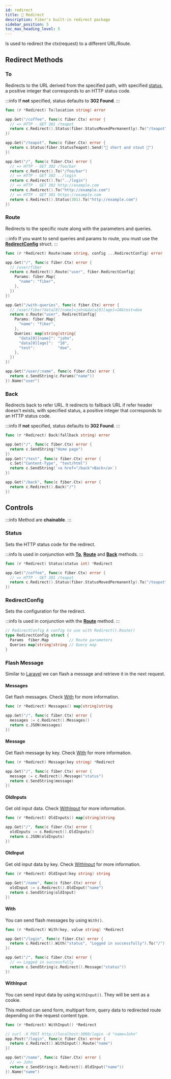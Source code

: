 ```yaml
---
id: redirect
title: 🔄 Redirect
description: Fiber's built-in redirect package
sidebar_position: 5
toc_max_heading_level: 5
---
```


Is used to redirect the ctx(request) to a different URL/Route.

## Redirect Methods

### To

Redirects to the URL derived from the specified path, with specified [status](#status), a positive integer that
corresponds to an HTTP status code.

:::info
If **not** specified, status defaults to **302 Found**.
:::

```go title="Signature"
func (r *Redirect) To(location string) error
```

```go title="Example"
app.Get("/coffee", func(c fiber.Ctx) error {
  // => HTTP - GET 301 /teapot 
  return c.Redirect().Status(fiber.StatusMovedPermanently).To("/teapot")
})

app.Get("/teapot", func(c fiber.Ctx) error {
  return c.Status(fiber.StatusTeapot).Send("🍵 short and stout 🍵")
})
```

```go title="More examples"
app.Get("/", func(c fiber.Ctx) error {
  // => HTTP - GET 302 /foo/bar 
  return c.Redirect().To("/foo/bar")
  // => HTTP - GET 302 ../login
  return c.Redirect().To("../login")
  // => HTTP - GET 302 http://example.com
  return c.Redirect().To("http://example.com")
  // => HTTP - GET 301 https://example.com
  return c.Redirect().Status(301).To("http://example.com")
})
```

### Route

Redirects to the specific route along with the parameters and queries.

:::info
If you want to send queries and params to route, you must use the [**RedirectConfig**](#redirectconfig) struct.
:::

```go title="Signature"
func (r *Redirect) Route(name string, config ...RedirectConfig) error
```

```go title="Example"
app.Get("/", func(c fiber.Ctx) error {
  // /user/fiber
  return c.Redirect().Route("user", fiber.RedirectConfig{
    Params: fiber.Map{
      "name": "fiber",
    },
  })
})

app.Get("/with-queries", func(c fiber.Ctx) error {
  // /user/fiber?data[0][name]=john&data[0][age]=10&test=doe
  return c.Route("user", RedirectConfig{
    Params: fiber.Map{
      "name": "fiber",
    },
    Queries: map[string]string{
      "data[0][name]": "john",
      "data[0][age]":  "10",
      "test":          "doe",
    },
  })
})

app.Get("/user/:name", func(c fiber.Ctx) error {
  return c.SendString(c.Params("name"))
}).Name("user")
```

### Back

Redirects back to refer URL. It redirects to fallback URL if refer header doesn't exists, with specified status, a
positive integer that corresponds to an HTTP status code.

:::info
If **not** specified, status defaults to **302 Found**.
:::

```go title="Signature"
func (r *Redirect) Back(fallback string) error
```

```go title="Example"
app.Get("/", func(c fiber.Ctx) error {
  return c.SendString("Home page")
})
app.Get("/test", func(c fiber.Ctx) error {
  c.Set("Content-Type", "text/html")
  return c.SendString(`<a href="/back">Back</a>`)
})

app.Get("/back", func(c fiber.Ctx) error {
  return c.Redirect().Back("/")
})
```

## Controls

:::info
Method are **chainable**.
:::

### Status

Sets the HTTP status code for the redirect.

:::info
Is used in conjunction with [**To**](#to), [**Route**](#route) and [**Back**](#back) methods.
:::

```go title="Signature"
func (r *Redirect) Status(status int) *Redirect
```

```go title="Example"
app.Get("/coffee", func(c fiber.Ctx) error {
  // => HTTP - GET 301 /teapot 
  return c.Redirect().Status(fiber.StatusMovedPermanently).To("/teapot")
})
```

### RedirectConfig

Sets the configuration for the redirect.

:::info
Is used in conjunction with the [**Route**](#route) method.
:::

```go
// RedirectConfig A config to use with Redirect().Route()
type RedirectConfig struct {
  Params  fiber.Map         // Route parameters
  Queries map[string]string // Query map
}
```

### Flash Message

Similar to [Laravel](https://laravel.com/docs/11.x/redirects#redirecting-with-flashed-session-data) we can flash a message and retrieve it in the next request.

#### Messages

Get flash messages. Check [With](#with) for more information.

```go title="Signature"
func (r *Redirect) Messages() map[string]string
```

```go title="Example"
app.Get("/", func(c fiber.Ctx) error {
  messages := c.Redirect().Messages()
  return c.JSON(messages)
})
```

#### Message

Get flash message by key. Check [With](#with) for more information.

```go title="Signature"
func (r *Redirect) Message(key string) *Redirect
```

```go title="Example"
app.Get("/", func(c fiber.Ctx) error {
  message := c.Redirect().Message("status")
  return c.SendString(message)
})
```


#### OldInputs

Get old input data. Check [WithInput](#withinput) for more information.

```go title="Signature"
func (r *Redirect) OldInputs() map[string]string
```

```go title="Example"
app.Get("/", func(c fiber.Ctx) error {
  oldInputs := c.Redirect().OldInputs()
  return c.JSON(oldInputs)
})
```

#### OldInput

Get old input data by key. Check [WithInput](#withinput) for more information.

```go title="Signature"
func (r *Redirect) OldInput(key string) string
```

```go title="Example"
app.Get("/name", func(c fiber.Ctx) error {
  oldInput := c.Redirect().OldInput("name")
  return c.SendString(oldInput)
})
```

#### With

You can send flash messages by using `With()`.

```go title="Signature"
func (r *Redirect) With(key, value string) *Redirect
```

```go title="Example"
app.Get("/login", func(c fiber.Ctx) error {
  return c.Redirect().With("status", "Logged in successfully").To("/")
})

app.Get("/", func(c fiber.Ctx) error {
  // => Logged in successfully
  return c.SendString(c.Redirect().Message("status"))
})
```

#### WithInput

You can send input data by using `WithInput()`.
They will be sent as a cookie.

This method can send form, multipart form, query data to redirected route depending on the request content type.

```go title="Signature"
func (r *Redirect) WithInput() *Redirect
```

```go title="Example"
// curl -X POST http://localhost:3000/login -d "name=John"
app.Post("/login", func(c fiber.Ctx) error {
  return c.Redirect().WithInput().Route("name")
})

app.Get("/name", func(c fiber.Ctx) error {
  // => John
  return c.SendString(c.Redirect().OldInput("name"))
}).Name("name")
```
